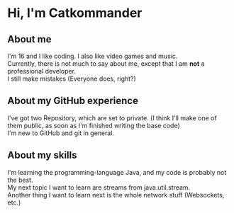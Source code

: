 # Hi, I'm Catkommander
## About me
I'm 16 and I like coding.
I also like video games and music.<br>
Currently, there is not much to say about me, except that I am **not** a professional developer.<br>
I still make mistakes (Everyone does, right?)
## About my GitHub experience
I've got two Repository, which are set to private. (I think I'll make one of them public, as soon as I'm finished writing the base code)<br>
I'm new to GitHub and git in general.
## About my skills
I'm learning the programming-language Java, and my code is probably not the best.<br>
My next topic I want to learn are streams from java.util.stream. <br>
Another thing I want to learn next is the whole network stuff (Websockets, etc.)

<!---
Catkommander/Catkommander is a ✨ special ✨ repository because its `README.md` (this file) appears on your GitHub profile.
You can click the Preview link to take a look at your changes.
--->
